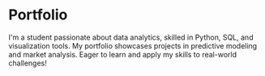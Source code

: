 # Portfolio
I'm a student passionate about data analytics, skilled in Python, SQL, and visualization tools. My portfolio showcases projects in predictive modeling and market analysis. Eager to learn and apply my skills to real-world challenges!
